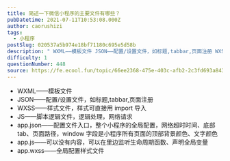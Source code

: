 ```yaml
---
title: 简述一下微信小程序的主要文件有哪些？
pubDatetime: 2021-07-11T10:53:08.000Z
author: caorushizi
tags:
  - 小程序
postSlug: 020537a5b974e18bf71180c695e5d58b
description: " WXML——模板文件 JSON——配置/设置文件，如标题,tabbar,页面注册 WXSS——样式文件，样式可直接用import导入 JS——脚本逻辑文件，逻辑处理，网络请求 app.json——配置文件入口，整个小程序的全局配置，网络超时时间、底部tab、页面路径，window字段是小程序所有页面的顶部背景颜色、文字颜色 app.js——可以没有内容，可以在里边监听生命周期函数、声明全局变量 "
difficulty: 1
questionNumber: 448
source: https://fe.ecool.fun/topic/66ee2368-475e-403c-afb2-2c3fd693a843
---
```


- WXML——模板文件
- JSON——配置/设置文件，如标题,tabbar,页面注册
- WXSS——样式文件，样式可直接用 import 导入
- JS——脚本逻辑文件，逻辑处理，网络请求
- app.json——配置文件入口，整个小程序的全局配置，网络超时时间、底部 tab、页面路径，window 字段是小程序所有页面的顶部背景颜色、文字颜色
- app.js——可以没有内容，可以在里边监听生命周期函数、声明全局变量
- app.wxss——全局配置样式文件
